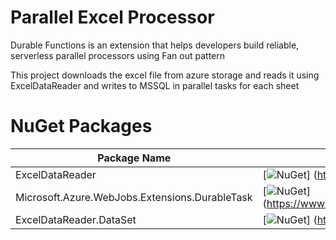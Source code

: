 ﻿# Parallel Excel Processor

Durable Functions is an extension that helps developers build reliable, serverless parallel processors using Fan out pattern 

This project downloads the excel file from azure storage and reads it using ExcelDataReader and writes to MSSQL in parallel tasks for each sheet

# NuGet Packages

Package Name | NuGet
---|---
ExcelDataReader |  [![NuGet](https://api.nuget.org/v3-flatcontainer/exceldatareader.dataset/3.6.0/icon)] (https://www.nuget.org/packages/ExcelDataReader/)
Microsoft.Azure.WebJobs.Extensions.DurableTask |  [![NuGet](https://www.nuget.org/Content/gallery/img/default-package-icon.svg)] (https://www.nuget.org/packages/Microsoft.Azure.WebJobs.Extensions.DurableTask)
ExcelDataReader.DataSet |  [![NuGet](https://api.nuget.org/v3-flatcontainer/exceldatareader.dataset/3.6.0/icon)] (https://www.nuget.org/packages/ExcelDataReader.DataSet/)